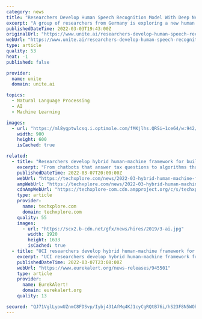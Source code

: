 ```yaml
---
category: news
title: "Researchers Develop Human Speech Recognition Model With Deep Neural Networks"
excerpt: "A group of researchers from Germany is exploring a new human speech recognition model based on machine learning and deep neural networks. The new model could help greatly improve human speech recognition."
publishedDateTime: 2022-03-03T19:43:00Z
originalUrl: "https://www.unite.ai/researchers-develop-human-speech-recognition-model-with-deep-neural-networks/"
webUrl: "https://www.unite.ai/researchers-develop-human-speech-recognition-model-with-deep-neural-networks/"
type: article
quality: 53
heat: -1
published: false

provider:
  name: unite
  domain: unite.ai

topics:
  - Natural Language Processing
  - AI
  - Machine Learning

images:
  - url: "https://ml8ygptwlcsq.i.optimole.com/fMKjlhs.QRSi~1ce64/w:942/h:600/q:auto/https://www.unite.ai/wp-content/uploads/2022/03/brain-6103020_1280.jpg"
    width: 900
    height: 600
    isCached: true

related:
  - title: "Researchers develop hybrid human-machine framework for building smarter AI"
    excerpt: "From chatbots that answer tax questions to algorithms that drive autonomous vehicles and dish out medical diagnoses, artificial intelligence undergirds many aspects of daily life. Creating smarter, more accurate systems requires a hybrid human-machine approach,"
    publishedDateTime: 2022-03-07T20:00:00Z
    webUrl: "https://techxplore.com/news/2022-03-hybrid-human-machine-framework-smarter-ai.html"
    ampWebUrl: "https://techxplore.com/news/2022-03-hybrid-human-machine-framework-smarter-ai.amp"
    cdnAmpWebUrl: "https://techxplore-com.cdn.ampproject.org/c/s/techxplore.com/news/2022-03-hybrid-human-machine-framework-smarter-ai.amp"
    type: article
    provider:
      name: techxplore.com
      domain: techxplore.com
    quality: 55
    images:
      - url: "https://scx2.b-cdn.net/gfx/news/hires/2019/3-ai.jpg"
        width: 1920
        height: 1633
        isCached: true
  - title: "UCI researchers develop hybrid human-machine framework for building smarter AI"
    excerpt: "UCI researchers develop hybrid human-machine framework for building smarter AI Model uses human and algorithmic predictions and confidence scores to boost accuracy “Humans and machine algorithms have complementary strengths and weaknesses. Each uses ..."
    publishedDateTime: 2022-03-07T23:08:00Z
    webUrl: "https://www.eurekalert.org/news-releases/945501"
    type: article
    provider:
      name: EurekAlert!
      domain: eurekalert.org
    quality: 13

secured: "QJ71VglLyowUZnmC8FDSvp/Iybj431AfMq4KJ1cyCgRQtB76i/hS23F8N5WOhM5hUYMCXqNYmjGM/84gTRBSt5yvmD5fbzIRpSOkR1NIAvIR2j2632la+h55IE42vxLq6fkRZgZM4T66ASLNs44tx/mliu/4JuWDEkvGR7hDCo9pnXzWVvMm4m+9S3rVcp130o7j/B60m14bFtB6OCZVpdEHfcdZpm6p5DTTRmZEDafFJVv2TUXPqsgD5geoTyDR6w+/IyOqSbc6N3C/Cz7pRKTHzT09YYUwjsDB8xI9urr3RT0koPoEeSZYztICbqFa76fFbfBjGH2XL7Mq/0m5pxR7NaqjsBMRUozOjLzj1ZA=;lKWHUjI2EKdPy/Itbe1ZDA=="
---
```


